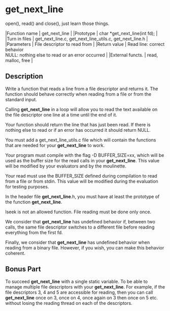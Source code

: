 # get_next_line
open(), read() and close(), just learn those things.

|Function name | get_next_line |
|Prototype | char *get_next_line(int fd); |
|Turn in files | get_next_line.c, get_next_line_utils.c, get_next_line.h |
|Parameters | File descriptor to read from |
|Return value | Read line: correct behavior<br>NULL: nothing else to read or an error occurred |
|External functs. | read, malloc, free |
## Description
Write a function that reads a line from a file descriptor and returns it. The function should behave correctly when reading from a file or from the standard input.

Calling __get_next_line__ in a loop will allow you to read the text available on the file descriptor one line at a time until the end of it.

Your function should return the line that has just been read. If there is nothing else to read or if an error has occurred it should return NULL.

You must add a get_next_line_utils.c file which will contain the functions that are needed for your __get_next_line__ to work.

Your program must compile with the flag -D BUFFER_SIZE=xx, which will be used as the buffer size for the read calls in your __get_next_line__. This value will be modified by your evaluators and by the moulinette.

Your read must use the BUFFER_SIZE defined during compilation to read from a file or from stdin. This value will be modified during the evaluation for testing purposes.

In the header file __get_next_line__.h, you must have at least the prototype of the function __get_next_line__.

lseek is not an allowed function. File reading must be done only once.

We consider that __get_next_line__ has undefined behavior if, between two calls, the same file descriptor switches to a different file before reading everything from the first fd.

Finally, we consider that __get_next_line__ has undefined behavior when reading from a binary file. However, if you wish, you can make this behavior coherent.

## Bonus Part
To succeed __get_next_line__ with a single static variable.
To be able to manage multiple file descriptors with your __get_next_line__. For example, if the file descriptors 3, 4 and 5 are accessible for reading, then you can call __get_next_line__ once on 3, once on 4, once again on 3 then once on 5 etc. without losing the reading thread on each of the descriptors.